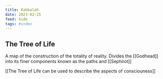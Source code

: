 ```yaml
---
title: Kabbalah
date: 2023-02-25
feed: hide
tags: #index 
---
```


## The Tree of Life
A map of the construction of the totality of reality. Divides the [[Godhead]] into its finer components known as the paths and [[Sephirot]]

[[The Tree of Life can be used to describe the aspects of consciouness]]